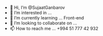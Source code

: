 - 👋 Hi, I’m @SujaatGanbarov
- 👀 I’m interested in ...
- 🌱 I’m currently learning ... Front-end
- 💞️ I’m looking to collaborate on ...
- 📫 How to reach me ... +994 51 777 42 932

<!---
SujaatGanbarov/SujaatGanbarov is a ✨ special ✨ repository because its `README.md` (this file) appears on your GitHub profile.
You can click the Preview link to take a look at your changes.
--->
